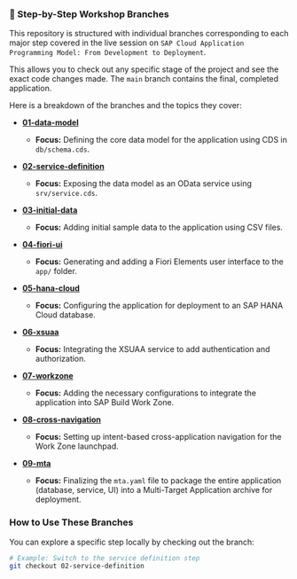 ### 🚀 Step-by-Step Workshop Branches

This repository is structured with individual branches corresponding to each
major step covered in the live session on
`SAP Cloud Application Programming Model: From Development to Deployment`.

This allows you to check out any specific stage of the project and see the exact
code changes made. The `main` branch contains the final, completed application.

Here is a breakdown of the branches and the topics they cover:

- **[01-data-model](https://github.com/<your-username>/<your-repo>/tree/01-data-model)**
  - **Focus:** Defining the core data model for the application using CDS in
    `db/schema.cds`.

- **[02-service-definition](https://github.com/<your-username>/<your-repo>/tree/02-service-definition)**
  - **Focus:** Exposing the data model as an OData service using
    `srv/service.cds`.

- **[03-initial-data](https://github.com/<your-username>/<your-repo>/tree/03-initial-data)**
  - **Focus:** Adding initial sample data to the application using CSV files.

- **[04-fiori-ui](https://github.com/<your-username>/<your-repo>/tree/04-fiori-ui)**
  - **Focus:** Generating and adding a Fiori Elements user interface to the
    `app/` folder.

- **[05-hana-cloud](https://github.com/<your-username>/<your-repo>/tree/05-hana-cloud)**
  - **Focus:** Configuring the application for deployment to an SAP HANA Cloud
    database.

- **[06-xsuaa](https://github.com/<your-username>/<your-repo>/tree/06-xsuaa)**
  - **Focus:** Integrating the XSUAA service to add authentication and
    authorization.

- **[07-workzone](https://github.com/<your-username>/<your-repo>/tree/07-workzone)**
  - **Focus:** Adding the necessary configurations to integrate the application
    into SAP Build Work Zone.

- **[08-cross-navigation](https://github.com/<your-username>/<your-repo>/tree/08-cross-navigation)**
  - **Focus:** Setting up intent-based cross-application navigation for the Work
    Zone launchpad.

- **[09-mta](https://github.com/<your-username>/<your-repo>/tree/09-mta)**
  - **Focus:** Finalizing the `mta.yaml` file to package the entire application
    (database, service, UI) into a Multi-Target Application archive for
    deployment.

### How to Use These Branches

You can explore a specific step locally by checking out the branch:

```sh
# Example: Switch to the service definition step
git checkout 02-service-definition
```
